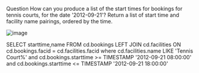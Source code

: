 Question
How can you produce a list of the start times for bookings for tennis courts, 
for the date '2012-09-21'? Return a list of start time and facility name pairings, ordered by the time.

![image](https://user-images.githubusercontent.com/32721917/145997969-b74a0a73-c1a5-41c8-ad5f-ee73d2f1dd89.png)

SELECT starttime,name
FROM cd.bookings 
LEFT JOIN cd.facilities 
ON cd.bookings.facid = cd.facilities.facid
where cd.facilities.name LIKE 'Tennis Court%' and 
cd.bookings.starttime >= TIMESTAMP '2012-09-21 08:00:00' and
cd.bookings.starttime <= TIMESTAMP '2012-09-21 18:00:00'

